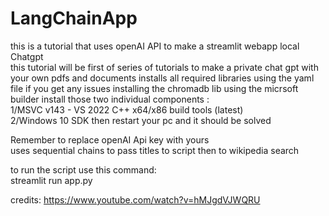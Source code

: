 # LangChainApp
 
this is a tutorial that uses openAI API to make a streamlit webapp local Chatgpt\
this tutorial will be first of series of tutorials to make a private chat gpt with your own pdfs and documents 
installs all required libraries using the yaml file 
if you get any issues installing the chromadb lib
using the micrsoft builder install those two individual components : \
1/MSVC v143 - VS 2022 C++ x64/x86 build tools (latest)\
2/Windows 10 SDK
then restart your pc and it should be solved 

Remember to replace openAI Api key with yours\
uses sequential chains to pass titles to script then to wikipedia search 




to run the script use this command:  
streamlit run app.py








credits: https://www.youtube.com/watch?v=hMJgdVJWQRU
